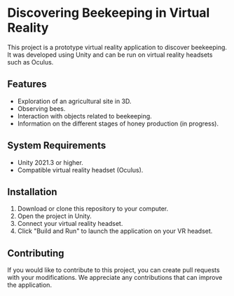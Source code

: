 # Discovering Beekeeping in Virtual Reality

This project is a prototype virtual reality application to discover beekeeping. It was developed using Unity and can be run on virtual reality headsets such as Oculus.

## Features

- Exploration of an agricultural site in 3D.
- Observing bees.
- Interaction with objects related to beekeeping.
- Information on the different stages of honey production (in progress).

## System Requirements

- Unity 2021.3 or higher.
- Compatible virtual reality headset (Oculus).

## Installation

1. Download or clone this repository to your computer.
2. Open the project in Unity.
3. Connect your virtual reality headset.
4. Click "Build and Run" to launch the application on your VR headset.

## Contributing

If you would like to contribute to this project, you can create pull requests with your modifications. We appreciate any contributions that can improve the application.
